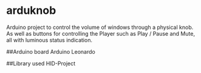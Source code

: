 # arduknob 
Arduino project to control the volume of windows through a physical knob. 
As well as buttons for controlling the Player such as Play / Pause and Mute, all with luminous status indication.

##Arduino board
Arduino Leonardo

##Library used
HID-Project